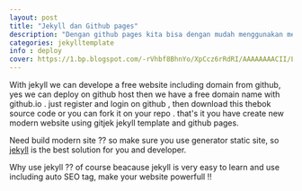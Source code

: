 ```yaml
---
layout: post
title: "Jekyll dan Github pages"
description: "Dengan github pages kita bisa dengan mudah menggunakan membuat website modern"
categories: jekylltemplate
info : deploy
cover: https://1.bp.blogspot.com/-rVhbf8BhnYo/XpCcz6rRdRI/AAAAAAAACII/LKjuZjIrVGo5CnMsCnTIQXgcUXARgTzaQCLcBGAsYHQ/s1600/installing-jekyll-on-windows.png
---
```


With jekyll we can develope a free website including domain from github, yes we can deploy on github host then we have a free domain name with github.io . just register and login on github , then download this thebok source code or you can fork it on your repo . that's it you have create new modern website using gitjek jekyll template and github pages.



Need build modern site ?? so make sure you use generator static site, so [jekyll](https://jekyllrb.com/) is the best solution for you and developer.

Why use jekyll ?? of course beacause jekyll is very easy to learn and use including auto SEO tag, make your website powerfull !!

